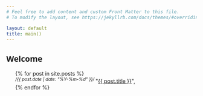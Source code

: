 ```yaml
---
# Feel free to add content and custom Front Matter to this file.
# To modify the layout, see https://jekyllrb.com/docs/themes/#overriding-theme-defaults

layout: default
title: main()
---
```


<section class="posts">

<h1 style="font-family: system-ui;">
Welcome
</h1>

<ul>
{% for post in site.posts %}
<li style="list-style-type: none;">
    <sup>
        <i>
            /<time datetime="{{ post.date | date_to_xmlschema }}">{{ post.date | date: "%Y-%m-%d" }}</time>/
        </i>
    </sup>
    "<a href="{{ site.baseurl }}{{ post.url }}">{{ post.title }}</a>",
</li>
{% endfor %}
</ul>
</section>

